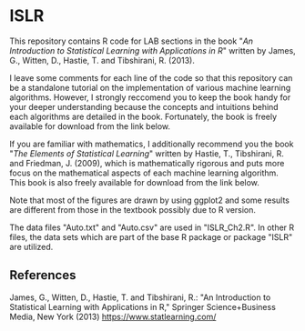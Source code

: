 # ISLR

This repository contains R code for LAB sections in the book "*An Introduction to Statistical Learning with Applications in R*" written by James, G., Witten, D., Hastie, T. and Tibshirani, R. (2013).

I leave some comments for each line of the code so that this repository can be a standalone tutorial on the implementation of various machine learning algorithms.
However, I strongly reccomend you to keep the book handy for your deeper understanding because the concepts and intuitions behind each algorithms are detailed in the book.
Fortunately, the book is freely available for download from the link below.

If you are familiar with mathematics, I additionally recommend you the book "*The Elements of Statistical Learning*" written by Hastie, T., Tibshirani, R. and Friedman, J. (2009), which is mathematically rigorous and puts more focus on the mathematical aspects of each machine learning algorithm.
This book is also freely available for download from the link below.

Note that most of the figures are drawn by using ggplot2 and some results are different from those in the textbook possibly due to R version. 

The data files "Auto.txt" and "Auto.csv" are used in "ISLR_Ch2.R". 
In other R files, the data sets which are part of the base R package or package "ISLR" are utilized.

## References

James, G., Witten, D., Hastie, T. and Tibshirani, R.: "An Introduction to Statistical Learning with Applications in R," Springer Science+Business Media, New York (2013) https://www.statlearning.com/
